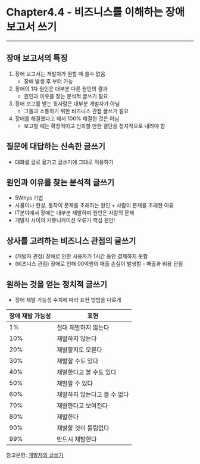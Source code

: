 # Chapter4.4 - 비즈니스를 이해하는 장애 보고서 쓰기
---

## 장애 보고서의 특징
1. 장애 보고서는 개발자가 원할 때 쓸수 없음
   - 장애 발생 후 부터 가능
2. 장애의 1차 원인은 대부분 다른 원인의 결과
   - 원인과 이유를 찾는 분석적 글쓰기 필요
3. 장애 보고를 받는 윗사람은 대부분 개발자가 아님
   - 그들과 소통하기 위한 비즈니스 관점 글쓰기 필요
4. 장애를 해결했다고 해서 100% 해결한 것은 아님
   - 보고할 때는 확정적이고 신뢰할 만한 결단을 정치적으로 내려야 함

## 질문에 대답하는 신속한 글쓰기
- 대화를 글로 옮기고 글쓰기에 그대로 적용하기

## 원인과 이유를 찾는 분석적 글쓰기
- 5Whys 기법
- 사물이나 현상, 동작이 문제를 초래하는 원인 + 사람이 문제를 초래한 이유
- IT분야에서 장애는 대부분 재발하며 원인은 사람의 문제
- 개발자 사이의 커뮤니케이션 오류가 핵심 원인!

## 상사를 고려하는 비즈니스 관점의 글쓰기
- (개발자 관점) 장애로 인한 사용자가 1시간 동안 결제하지 못함
- (비즈니스 관점) 장애로 인해 00억원의 매출 손실이 발생함 - 매출과 비용 관점

## 원하는 것을 얻는 정치적 글쓰기
- 장애 재발 가능성 수치에 따라 표현 방법을 다르게

장애 재발 가능성|표현
--|--
1%|절대 재발하지 않는다
10%|재발하지 않는다
20%|재발할지도 모른다
30%|재발할 수도 있다
40%|재발한다고 볼 수도 있다
50%|재발할 수 있다
60%|재발하지 않는다고 볼 수 없다
70%|재발한다고 보여진다
80%|재발한다
90%|재발할 것이 틀림없다
99%|반드시 재발한다


참고문헌: [개발자의 글쓰기](http://www.kyobobook.co.kr/product/detailViewKor.laf?ejkGb=KOR&mallGb=KOR&barcode=9791158391744&orderClick=LAG&Kc=#N)